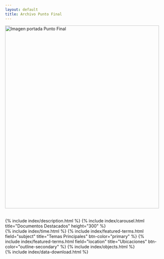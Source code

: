 ```yaml
---
layout: default
title: Archivo Punto Final
---
```


<img src="assets/img/fondo-punto-final.jpg" alt="Imagen portada Punto Final" style="width:100%; max-height:600px; object-fit:cover; margin-bottom: 2rem;">

<div class="row">
  <div class="col-md-8">
    {% include index/description.html %}
    {% include index/carousel.html title="Documentos Destacados" height="300" %}
  </div>
  <div class="col-md-4">  
    {% include index/time.html %}
    {% include index/featured-terms.html field="subject" title="Temas Principales" btn-color="primary" %}
    {% include index/featured-terms.html field="location" title="Ubicaciones" btn-color="outline-secondary" %}
    {% include index/objects.html %}
  </div>
  <div class="col-md-12">
    {% include index/data-download.html %}
  </div>
</div>

